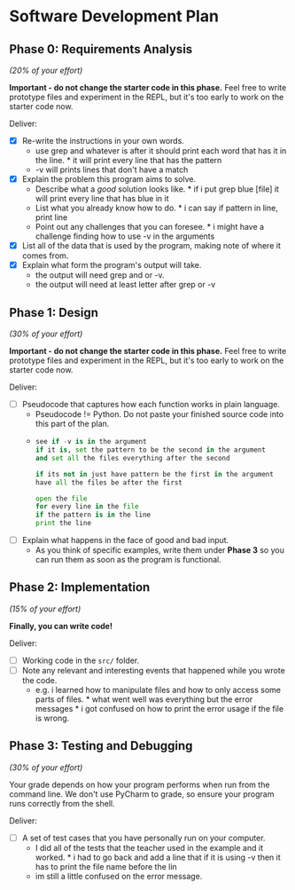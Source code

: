 # Software Development Plan

Phase 0: Requirements Analysis
------------------------------
*(20% of your effort)*

**Important - do not change the starter code in this phase.**  Feel free to write prototype files and experiment in the REPL, but it's too early to work on the starter code now.


Deliver:

*   [X] Re-write the instructions in your own words.
    *  use grep and whatever is after it should print each word that has it in the line.
      * it will print every line that has the pattern
    * -v will prints lines that don't have a match
*   [X] Explain the problem this program aims to solve.
    *   Describe what a *good* solution looks like.
      * if i put grep blue [file] it will print every line that has blue in it
    *   List what you already know how to do.
      * i can say if pattern in line, print line
    *   Point out any challenges that you can foresee.
      * i might have a challenge finding how to use -v in the arguments
*   [X] List all of the data that is used by the program, making note of where it comes from.
*   [X] Explain what form the program's output will take.
    * the output will need grep and or -v.
    * the output will need at least letter after grep or -v


Phase 1: Design
---------------
*(30% of your effort)*

**Important - do not change the starter code in this phase.**  Feel free to write prototype files and experiment in the REPL, but it's too early to work on the starter code now.

Deliver:

*   [ ] Pseudocode that captures how each function works in plain language.
    *   Pseudocode != Python.  Do not paste your finished source code into this part of the plan.
    *   ```python
        see if -v is in the argument
        if it is, set the pattern to be the second in the argument
        and set all the files everything after the second
        
        if its not in just have pattern be the first in the argument
        have all the files be after the first
        
        open the file
        for every line in the file
        if the pattern is in the line
        print the line
        
        ```
*   [ ] Explain what happens in the face of good and bad input.
    *   As you think of specific examples, write them under **Phase 3** so you can run them as soon as the program is functional.


Phase 2: Implementation
-----------------------
*(15% of your effort)*

**Finally, you can write code!**

Deliver:

*   [ ] Working code in the `src/` folder.
*   [ ] Note any relevant and interesting events that happened while you wrote the code.
    *   e.g. i learned how to manipulate files and how to only access some parts of files.
      * what went well was everything but the error messages
      *     i got confused on how to print the error usage if the file is wrong.
    


Phase 3: Testing and Debugging
------------------------------
*(30% of your effort)*

Your grade depends on how your program performs when run from the command line.  We don't use PyCharm to grade, so ensure your program runs correctly from the shell.

Deliver:

*   [ ] A set of test cases that you have personally run on your computer.
    *   I did all of the tests that the teacher used in the example and it worked.
      * i had to go back and add a line that if it is using -v then it has to print the file name before the lin
    * im still a little confused on the error message.
